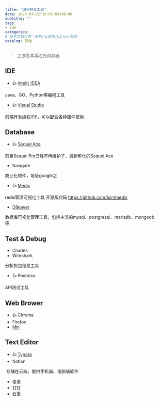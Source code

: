 ```yaml
---
title: "编程开发工具"
date: 2023-03-02T10:05:09+08:00
subtitle: ""
tags:
- ide
categories:
# 技术文档分类：架构/云原生/Linux/其他
catalog: 其他
---
```


> 工欲善其事必先利其器

## IDE

- 👍 [Intellij IDEA](https://www.jetbrains.com/idea/)

Java、GO、Python等编程工具

- 👍 [Visual Studio](https://visualstudio.microsoft.com/)

前端开发编程IDE，可以配合各种插件使用

## Database

- 👍 [Sequel Ace](https://sequel-ace.com/)

前身Sequel Pro已经不再维护了，最新孵化的Sequel Ace

- Navigate

商业化软件，地址google之

- 👍 [Medis](https://getmedis.com/  )

redis管理可视化工具   开源版代码 https://github.com/luin/medis

- [DBeaver](https://github.com/dbeaver/dbeaver)

数据库可视化管理工具，包括主流的mysql、postgresql、mariadb、mongodb等



## Test & Debug

- Charles
- Wireshark

分析抓包信息工具

- 👍 Postman

API测试工具



## Web Brower

- 👍 Chrome
- Firefox
- [Min](https://github.com/minbrowser/min)



## Text Editor

- 👍 [Typora](https://typora.io/)
- Notion

​		存储在云端，提供手机端、电脑端软件

- 语雀
- 钉钉
- 石墨